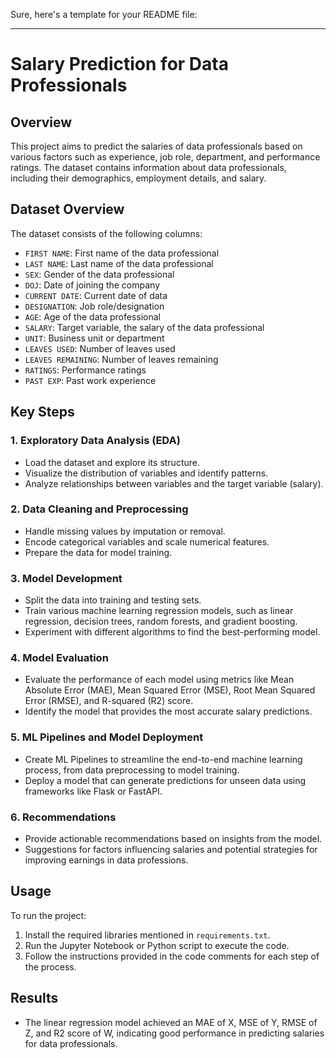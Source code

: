 Sure, here's a template for your README file:

---

# Salary Prediction for Data Professionals

## Overview

This project aims to predict the salaries of data professionals based on various factors such as experience, job role, department, and performance ratings. The dataset contains information about data professionals, including their demographics, employment details, and salary.

## Dataset Overview

The dataset consists of the following columns:

- `FIRST NAME`: First name of the data professional
- `LAST NAME`: Last name of the data professional
- `SEX`: Gender of the data professional
- `DOJ`: Date of joining the company
- `CURRENT DATE`: Current date of data
- `DESIGNATION`: Job role/designation
- `AGE`: Age of the data professional
- `SALARY`: Target variable, the salary of the data professional
- `UNIT`: Business unit or department
- `LEAVES USED`: Number of leaves used
- `LEAVES REMAINING`: Number of leaves remaining
- `RATINGS`: Performance ratings
- `PAST EXP`: Past work experience

## Key Steps

### 1. Exploratory Data Analysis (EDA)

- Load the dataset and explore its structure.
- Visualize the distribution of variables and identify patterns.
- Analyze relationships between variables and the target variable (salary).

### 2. Data Cleaning and Preprocessing

- Handle missing values by imputation or removal.
- Encode categorical variables and scale numerical features.
- Prepare the data for model training.

### 3. Model Development

- Split the data into training and testing sets.
- Train various machine learning regression models, such as linear regression, decision trees, random forests, and gradient boosting.
- Experiment with different algorithms to find the best-performing model.

### 4. Model Evaluation

- Evaluate the performance of each model using metrics like Mean Absolute Error (MAE), Mean Squared Error (MSE), Root Mean Squared Error (RMSE), and R-squared (R2) score.
- Identify the model that provides the most accurate salary predictions.

### 5. ML Pipelines and Model Deployment

- Create ML Pipelines to streamline the end-to-end machine learning process, from data preprocessing to model training.
- Deploy a model that can generate predictions for unseen data using frameworks like Flask or FastAPI.

### 6. Recommendations

- Provide actionable recommendations based on insights from the model.
- Suggestions for factors influencing salaries and potential strategies for improving earnings in data professions.

## Usage

To run the project:

1. Install the required libraries mentioned in `requirements.txt`.
2. Run the Jupyter Notebook or Python script to execute the code.
3. Follow the instructions provided in the code comments for each step of the process.

## Results

- The linear regression model achieved an MAE of X, MSE of Y, RMSE of Z, and R2 score of W, indicating good performance in predicting salaries for data professionals.
